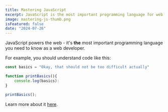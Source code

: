 ```yaml
---
title: Mastering JavaScript
excerpt: JavaScript is the most important programming language for web development. You probably don't know it well enough!
image: mastering-js-thumb.png
isFeatured: false
date: "2024-07-26"
---
```


JavaScript powers the web - it's **the** most important programming language you need to know as a web developer.

For example, you should understand code like this:

```js
const basics = "Okay, that should not be too difficult actually"

function printBasics(){
    console.log(basics):
}

printBasics();
```

Learn more about it [here](https://academind.com).
